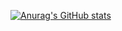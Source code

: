 [![Anurag's GitHub stats](https://github-readme-stats.vercel.app/api?username=Repsay)](https://github.com/anuraghazra/github-readme-stats)


